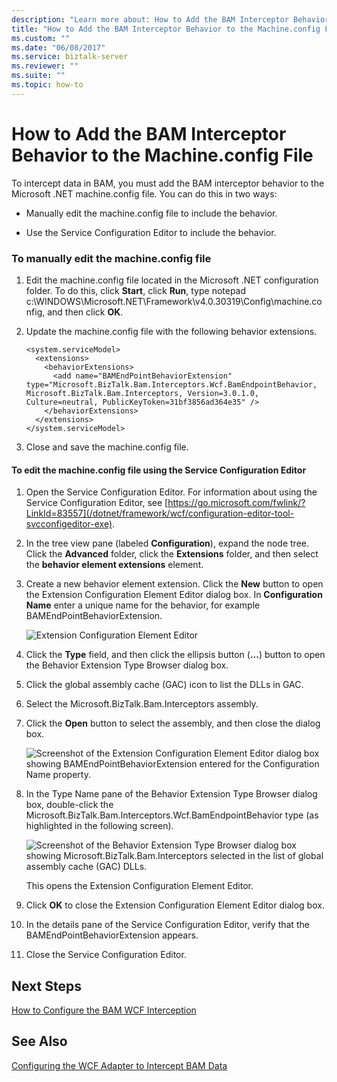 ```yaml
---
description: "Learn more about: How to Add the BAM Interceptor Behavior to the Machine.config File"
title: "How to Add the BAM Interceptor Behavior to the Machine.config File"
ms.custom: ""
ms.date: "06/08/2017"
ms.service: biztalk-server
ms.reviewer: ""
ms.suite: ""
ms.topic: how-to
---
```

# How to Add the BAM Interceptor Behavior to the Machine.config File
To intercept data in BAM, you must add the BAM interceptor behavior to the Microsoft .NET machine.config file. You can do this in two ways:

-   Manually edit the machine.config file to include the behavior.

-   Use the Service Configuration Editor to include the behavior.

### To manually edit the machine.config file

1.  Edit the machine.config file located in the Microsoft .NET configuration folder. To do this, click **Start**, click **Run**, type notepad c:\WINDOWS\Microsoft.NET\Framework\v4.0.30319\Config\machine.config, and then click **OK**.

2.  Update the machine.config file with the following behavior extensions.

    ```
    <system.serviceModel>
      <extensions>
        <behaviorExtensions>
          <add name="BAMEndPointBehaviorExtension" type="Microsoft.BizTalk.Bam.Interceptors.Wcf.BamEndpointBehavior, Microsoft.BizTalk.Bam.Interceptors, Version=3.0.1.0, Culture=neutral, PublicKeyToken=31bf3856ad364e35" />
        </behaviorExtensions>
      </extensions>
    </system.serviceModel>
    ```

3.  Close and save the machine.config file.

#### To edit the machine.config file using the Service Configuration Editor

1.  Open the Service Configuration Editor. For information about using the Service Configuration Editor, see [https://go.microsoft.com/fwlink/?LinkId=83557](/dotnet/framework/wcf/configuration-editor-tool-svcconfigeditor-exe).

2.  In the tree view pane (labeled **Configuration**), expand the node tree. Click the **Advanced** folder, click the **Extensions** folder, and then select the **behavior element extensions** element.

3.  Create a new behavior element extension. Click the **New** button to open the Extension Configuration Element Editor dialog box. In **Configuration Name** enter a unique name for the behavior, for example BAMEndPointBehaviorExtension.

     ![Extension Configuration Element Editor](../core/media/00a053ba-1993-4e52-a336-e452cc60691c.gif "00a053ba-1993-4e52-a336-e452cc60691c")

4.  Click the **Type** field, and then click the ellipsis button (**...**) button to open the Behavior Extension Type Browser dialog box.

5.  Click the global assembly cache (GAC) icon to list the DLLs in GAC.

6.  Select the Microsoft.BizTalk.Bam.Interceptors assembly.

7.  Click the **Open** button to select the assembly, and then close the dialog box.

     ![Screenshot of the Extension Configuration Element Editor dialog box showing BAMEndPointBehaviorExtension entered for the Configuration Name property.](../core/media/0d525d4c-927c-42d6-96b7-0ebaf2691c6c.gif)

8.  In the Type Name pane of the Behavior Extension Type Browser dialog box, double-click the Microsoft.BizTalk.Bam.Interceptors.Wcf.BamEndpointBehavior type (as highlighted in the following screen).

     ![Screenshot of the Behavior Extension Type Browser dialog box showing Microsoft.BizTalk.Bam.Interceptors selected in the list of global assembly cache (GAC) DLLs.](../core/media/67186ad6-8802-4214-be46-11e50e4ff15d.gif)

     This opens the Extension Configuration Element Editor.

9. Click **OK** to close the Extension Configuration Element Editor dialog box.

10. In the details pane of the Service Configuration Editor, verify that the BAMEndPointBehaviorExtension appears.

11. Close the Service Configuration Editor.

## Next Steps
 [How to Configure the BAM WCF Interception](../core/how-to-configure-the-bam-wcf-interception.md)

## See Also
 [Configuring the WCF Adapter to Intercept BAM Data](../core/configuring-the-wcf-adapter-to-intercept-bam-data.md)
